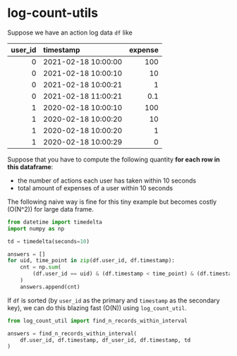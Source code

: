# log-count-utils

Suppose we have an action log data `df` like

| user_id | timestamp           | expense |
| ------: | :------------------ | ------: |
|       0 | 2021-02-18 10:00:00 |     100 |
|       0 | 2021-02-18 10:00:10 |      10 |
|       0 | 2021-02-18 10:00:21 |       1 |
|       0 | 2021-02-18 11:00:21 |     0.1 |
|       1 | 2020-02-18 10:00:10 |     100 |
|       1 | 2020-02-18 10:00:20 |      10 |
|       1 | 2020-02-18 10:00:20 |       1 |
|       1 | 2020-02-18 10:00:29 |       0 |

Suppose that you have to compute the following quantity **for each row in this dataframe**:

- the number of actions each user has taken within 10 seconds
- total amount of expenses of a user within 10 seconds

The following naive way is fine for this tiny example but becomes costly (O(N^2)) for large data frame.

```python
from datetime import timedelta
import numpy as np

td = timedelta(seconds=10)

answers = []
for uid, time_point in zip(df.user_id, df.timestamp):
    cnt = np.sum(
        (df.user_id == uid) & (df.timestamp < time_point) & (df.timestamp >= (time_point - td))
    )
    answers.append(cnt)
```

If `df` is sorted (by `user_id` as the primary and `timestamp` as the secondary key),
we can do this blazing fast (O(N)) using `log_count_util`.

```python
from log_count_util import find_n_records_within_interval

answers = find_n_records_within_interval(
    df.user_id, df.timestamp, df_user_id, df.timestamp, td
)
```
